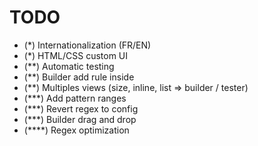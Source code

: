TODO
========
- (*) Internationalization (FR/EN)
- (*) HTML/CSS custom UI
- (**) Automatic testing
- (**) Builder add rule inside
- (**) Multiples views (size, inline, list => builder / tester)
- (***) Add pattern ranges
- (***) Revert regex to config
- (***) Builder drag and drop
- (****) Regex optimization